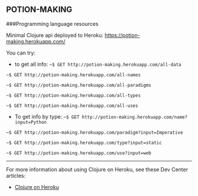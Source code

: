 ## POTION-MAKING
###Programming language resources

Minimal Clojure api deployed to Heroku: https://potion-making.herokuapp.com/

You can try:

* to get all info:
`~$ GET http://potion-making.herokuapp.com/all-data`

`~$ GET http://potion-making.herokuapp.com/all-names`

`~$ GET http://potion-making.herokuapp.com/all-paradigms`

`~$ GET http://potion-making.herokuapp.com/all-types`

`~$ GET http://potion-making.herokuapp.com/all-uses`

* To get info by type:
`~$ GET http://potion-making.herokuapp.com/name?input=Python`

`~$ GET http://potion-making.herokuapp.com/paradigm?input=Imperative`

`~$ GET http://potion-making.herokuapp.com/type?input=static`

`~$ GET http://potion-making.herokuapp.com/use?input=web`

________________________

For more information about using Clojure on Heroku, see these Dev Center articles:

- [Clojure on Heroku](https://devcenter.heroku.com/categories/clojure)

